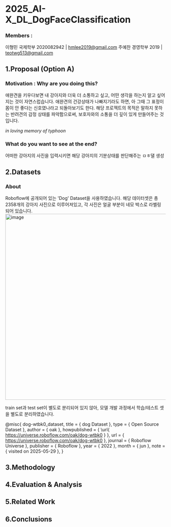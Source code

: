 # 2025_AI-X_DL_DogFaceClassification

### Members : 
이형민 국제학부 2020082942 | hmlee2019@gmail.com
주예찬 경영학부 2019 | teotwg513@gmail.com

## 1.Proposal (Option A)
### Motivation : Why are you doing this?
애완견을 키우다보면 내 강아지와 더욱 더 소통하고 싶고, 어떤 생각을 하는지 알고 싶어지는 것이 자연스럽습니다. 애완견의 건강상태가 나빠지기라도 하면, 아 그때 그 표정이 몸이 안 좋다는 신호였나라고 되돌아보기도 한다.
해당 프로젝트의 목적은 말하지 못하는 반려견의 감정 상태를 파악함으로써, 보호자와의 소통을 더 깊이 있게 만들어주는 것입니다.

_in loving memory of typhoon_

### What do you want to see at the end?
어떠한 강아지의 사진을 입력시키면 해당 강아지의 기분상태를 판단해주는 ㅁㅎ댈 생성

## 2.Datasets
### About
Roboflow에 공개되어 있는 'Dog' Dataset을 사용하였습니다.
해당 데이터셋은 총 2358개의 강아지 사진으로 이루어져있고, 각 사진은 얼굴 부분이 네모 박스로 라벨링 되어 있습니다.
<img width="585" alt="image" src="https://github.com/user-attachments/assets/2c301208-d47f-400e-b693-0b2806cffa18" />

train set과 test set이 별도로 분리되어 있지 않아, 모델 개발 과정에서 학습/테스트 셋을 별도로 분리하였습니다.

@misc{
                            dog-wtbk0_dataset,
                            title = { dog Dataset },
                            type = { Open Source Dataset },
                            author = { oak },
                            howpublished = { \url{ https://universe.roboflow.com/oak/dog-wtbk0 } },
                            url = { https://universe.roboflow.com/oak/dog-wtbk0 },
                            journal = { Roboflow Universe },
                            publisher = { Roboflow },
                            year = { 2022 },
                            month = { jun },
                            note = { visited on 2025-05-29 },
                            }
## 3.Methodology

## 4.Evaluation & Analysis

## 5.Related Work

## 6.Conclusions
